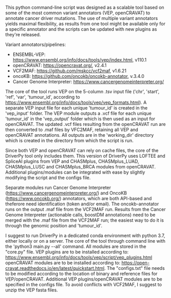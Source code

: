 This python command-line script was designed as a scalable tool based on some of the most common variant annotators (VEP, openCRAVAT) to annotate cancer driver mutations. The use of multiple variant annotators yields maximal flexibility, as results from one tool might be available only for a specific annotator and the scripts can be updated with new plugins as they're released. 

Variant annotators/pipelines:
- ENSEMBL-VEP: https://www.ensembl.org/info/docs/tools/vep/index.html, v110.1
- openCRAVAT: https://opencravat.org/, v2.4.1
- VCF2MAF: https://github.com/mskcc/vcf2maf, v1.6.21
- oncoKB: https://github.com/oncokb/oncokb-annotator, v.3.4.0
- Cancer Genome Interpreter: https://www.cancergenomeinterpreter.org/

The core of the tool runs VEP on the 5-column .tsv input file ('chr', 'start', 'ref', 'var', 'tumour_id', according to https://www.ensembl.org/info/docs/tools/vep/vep_formats.html). 
A separate VEP input file for each unique 'tumour_id' is created in the 'vep_input' folder. The VEP module outputs a .vcf file for each unique 'tumour_id' in the 'vep_output' folder which is then used as an input for openCRAVAT. The updated .vcf files resulting from the openCRAVAT run are then converted to .maf files by VFC2MAF, retaining all VEP and openCRAVAT annotations. 
All outputs are in the 'working_dir' directory which is created in the directory from which the script is run. 

Since both VEP and openCRAVAT can rely on cache files, the core of the DriverPy tool only includes them. This version of DriverPy uses LOFTEE and SpliceAI plugins from VEP and CHASMplus, CHASMplus_LUAD, CHASMplus_LUSC and CHASMplus_BRCA modules from openCRAVAT. 
Additional plugins/modules can be integrated with ease by slightly modifying the script and the configs file.

Separate modules run Cancer Genome Interpreter (https://www.cancergenomeinterpreter.org/) and OncoKB (https://www.oncokb.org/) annotators, which are both API-based and theferore need identification (token and/or email). 
The oncokb-annotator runs on the output .maf file from the VCF2MAF run. 
Results from the Cancer Genome Interpreter (actionable calls, boostDM annotations) need to be merged with the .maf file from the VCF2MAF run; the easiest way to do it is through the genomic position and 'tumour_id'. 

I suggest to run DriverPy in a dedicated conda environment with python 3.7, either locally or on a server. 
The core of the tool through command line with the 'python3 main.py --all' command. 
All modules are stored in the "core.py" file.
VEP plugins are to be installed according to: https://www.ensembl.org/info/docs/tools/vep/script/vep_plugins.html
openCRAVAT modules are to be installed according to: https://open-cravat.readthedocs.io/en/latest/quickstart.html.
The "configs.txt" file needs to be modified according to the location of binary and reference files for VEP/openCRAVAT. Additional VEP plugins/openCRAVAT modules are to be specified in the configs file.
To avoid conflicts with VCF2MAF, I suggest to unzip the VEP fasta files.

